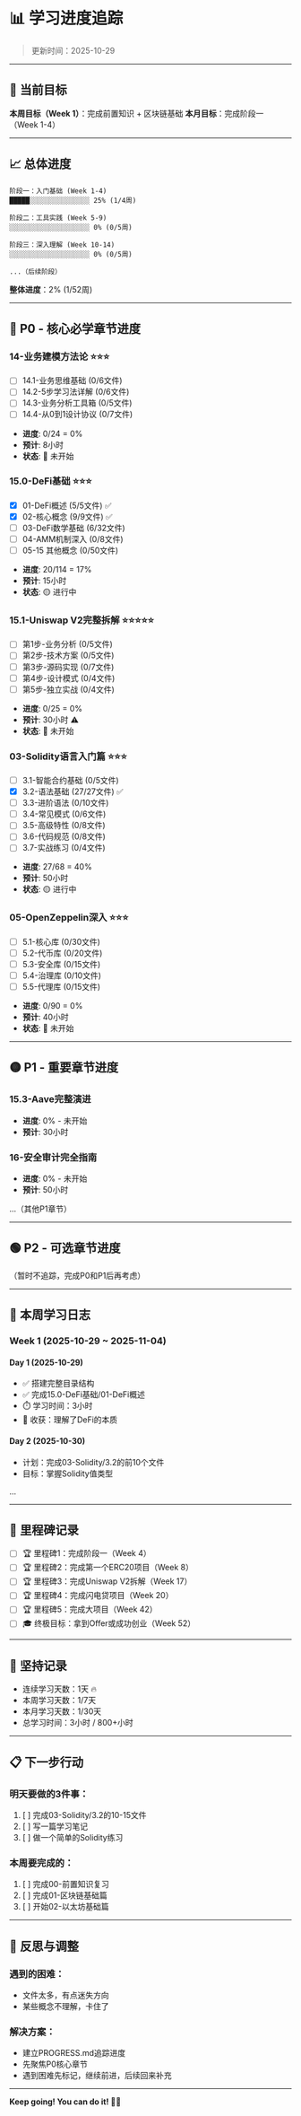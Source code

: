 # 📊 学习进度追踪

> 更新时间：2025-10-29

---

## 🎯 当前目标

**本周目标（Week 1）**：完成前置知识 + 区块链基础
**本月目标**：完成阶段一（Week 1-4）

---

## 📈 总体进度

```
阶段一：入门基础 (Week 1-4)
█████░░░░░░░░░░░░░░░ 25% (1/4周)

阶段二：工具实践 (Week 5-9)
░░░░░░░░░░░░░░░░░░░░ 0% (0/5周)

阶段三：深入理解 (Week 10-14)
░░░░░░░░░░░░░░░░░░░░ 0% (0/5周)

...（后续阶段）
```

**整体进度**：2% (1/52周)

---

## 🔴 P0 - 核心必学章节进度

### 14-业务建模方法论 ⭐⭐⭐
- [ ] 14.1-业务思维基础 (0/6文件)
- [ ] 14.2-5步学习法详解 (0/6文件)
- [ ] 14.3-业务分析工具箱 (0/5文件)
- [ ] 14.4-从0到1设计协议 (0/7文件)
- **进度**: 0/24 = 0%
- **预计**: 8小时
- **状态**: 🔴 未开始

### 15.0-DeFi基础 ⭐⭐⭐
- [x] 01-DeFi概述 (5/5文件) ✅
- [x] 02-核心概念 (9/9文件) ✅
- [ ] 03-DeFi数学基础 (6/32文件)
- [ ] 04-AMM机制深入 (0/8文件)
- [ ] 05-15 其他概念 (0/50文件)
- **进度**: 20/114 = 17%
- **预计**: 15小时
- **状态**: 🟡 进行中

### 15.1-Uniswap V2完整拆解 ⭐⭐⭐⭐⭐
- [ ] 第1步-业务分析 (0/5文件)
- [ ] 第2步-技术方案 (0/5文件)
- [ ] 第3步-源码实现 (0/7文件)
- [ ] 第4步-设计模式 (0/4文件)
- [ ] 第5步-独立实战 (0/4文件)
- **进度**: 0/25 = 0%
- **预计**: 30小时 ⚠️
- **状态**: 🔴 未开始

### 03-Solidity语言入门篇 ⭐⭐⭐
- [ ] 3.1-智能合约基础 (0/5文件)
- [x] 3.2-语法基础 (27/27文件) ✅
- [ ] 3.3-进阶语法 (0/10文件)
- [ ] 3.4-常见模式 (0/6文件)
- [ ] 3.5-高级特性 (0/8文件)
- [ ] 3.6-代码规范 (0/8文件)
- [ ] 3.7-实战练习 (0/4文件)
- **进度**: 27/68 = 40%
- **预计**: 50小时
- **状态**: 🟡 进行中

### 05-OpenZeppelin深入 ⭐⭐⭐
- [ ] 5.1-核心库 (0/30文件)
- [ ] 5.2-代币库 (0/20文件)
- [ ] 5.3-安全库 (0/15文件)
- [ ] 5.4-治理库 (0/10文件)
- [ ] 5.5-代理库 (0/15文件)
- **进度**: 0/90 = 0%
- **预计**: 40小时
- **状态**: 🔴 未开始

---

## 🟡 P1 - 重要章节进度

### 15.3-Aave完整演进
- **进度**: 0% - 未开始
- **预计**: 30小时

### 16-安全审计完全指南
- **进度**: 0% - 未开始
- **预计**: 50小时

...（其他P1章节）

---

## 🟢 P2 - 可选章节进度

（暂时不追踪，完成P0和P1后再考虑）

---

## 📝 本周学习日志

### Week 1 (2025-10-29 ~ 2025-11-04)

#### Day 1 (2025-10-29)
- ✅ 搭建完整目录结构
- ✅ 完成15.0-DeFi基础/01-DeFi概述
- ⏱️ 学习时间：3小时
- 💭 收获：理解了DeFi的本质

#### Day 2 (2025-10-30)
- 计划：完成03-Solidity/3.2的前10个文件
- 目标：掌握Solidity值类型

...

---

## 🎯 里程碑记录

- [ ] 🏆 里程碑1：完成阶段一（Week 4）
- [ ] 🏆 里程碑2：完成第一个ERC20项目（Week 8）
- [ ] 🏆 里程碑3：完成Uniswap V2拆解（Week 17）
- [ ] 🏆 里程碑4：完成闪电贷项目（Week 20）
- [ ] 🏆 里程碑5：完成大项目（Week 42）
- [ ] 🎓 终极目标：拿到Offer或成功创业（Week 52）

---

## 💪 坚持记录

- 连续学习天数：1天 🔥
- 本周学习天数：1/7天
- 本月学习天数：1/30天
- 总学习时间：3小时 / 800+小时

---

## 📋 下一步行动

### 明天要做的3件事：
1. [ ] 完成03-Solidity/3.2的10-15文件
2. [ ] 写一篇学习笔记
3. [ ] 做一个简单的Solidity练习

### 本周要完成的：
1. [ ] 完成00-前置知识复习
2. [ ] 完成01-区块链基础篇
3. [ ] 开始02-以太坊基础篇

---

## 🤔 反思与调整

### 遇到的困难：
- 文件太多，有点迷失方向
- 某些概念不理解，卡住了

### 解决方案：
- 建立PROGRESS.md追踪进度
- 先聚焦P0核心章节
- 遇到困难先标记，继续前进，后续回来补充

---

**Keep going! You can do it! 💪🚀**

